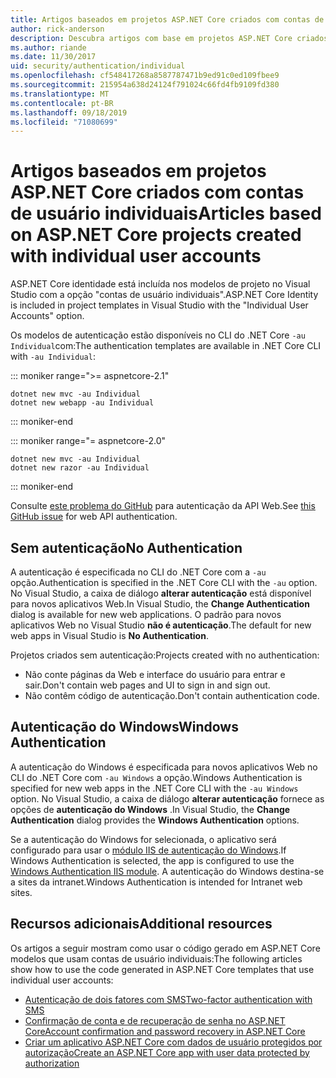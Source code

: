 ```yaml
---
title: Artigos baseados em projetos ASP.NET Core criados com contas de usuário individuais
author: rick-anderson
description: Descubra artigos com base em projetos ASP.NET Core criados com contas de usuário individuais.
ms.author: riande
ms.date: 11/30/2017
uid: security/authentication/individual
ms.openlocfilehash: cf548417268a8587787471b9ed91c0ed109fbee9
ms.sourcegitcommit: 215954a638d24124f791024c66fd4fb9109fd380
ms.translationtype: MT
ms.contentlocale: pt-BR
ms.lasthandoff: 09/18/2019
ms.locfileid: "71080699"
---
```

# <a name="articles-based-on-aspnet-core-projects-created-with-individual-user-accounts"></a><span data-ttu-id="e17f7-103">Artigos baseados em projetos ASP.NET Core criados com contas de usuário individuais</span><span class="sxs-lookup"><span data-stu-id="e17f7-103">Articles based on ASP.NET Core projects created with individual user accounts</span></span>

<span data-ttu-id="e17f7-104">ASP.NET Core identidade está incluída nos modelos de projeto no Visual Studio com a opção "contas de usuário individuais".</span><span class="sxs-lookup"><span data-stu-id="e17f7-104">ASP.NET Core Identity is included in project templates in Visual Studio with the "Individual User Accounts" option.</span></span>

<span data-ttu-id="e17f7-105">Os modelos de autenticação estão disponíveis no CLI do .NET Core `-au Individual`com:</span><span class="sxs-lookup"><span data-stu-id="e17f7-105">The authentication templates are available in .NET Core CLI with `-au Individual`:</span></span>

::: moniker range=">= aspnetcore-2.1"

```dotnetcli
dotnet new mvc -au Individual
dotnet new webapp -au Individual
```

::: moniker-end

::: moniker range="= aspnetcore-2.0"

```dotnetcli
dotnet new mvc -au Individual
dotnet new razor -au Individual
```

::: moniker-end

<span data-ttu-id="e17f7-106">Consulte [este problema do GitHub](https://github.com/aspnet/AspNetCore/issues/5833) para autenticação da API Web.</span><span class="sxs-lookup"><span data-stu-id="e17f7-106">See [this GitHub issue](https://github.com/aspnet/AspNetCore/issues/5833) for web API authentication.</span></span>

<a name="no"></a>

## <a name="no-authentication"></a><span data-ttu-id="e17f7-107">Sem autenticação</span><span class="sxs-lookup"><span data-stu-id="e17f7-107">No Authentication</span></span>

<span data-ttu-id="e17f7-108">A autenticação é especificada no CLI do .NET Core com a `-au` opção.</span><span class="sxs-lookup"><span data-stu-id="e17f7-108">Authentication is specified in the .NET Core CLI with the `-au` option.</span></span> <span data-ttu-id="e17f7-109">No Visual Studio, a caixa de diálogo **alterar autenticação** está disponível para novos aplicativos Web.</span><span class="sxs-lookup"><span data-stu-id="e17f7-109">In Visual Studio, the **Change Authentication** dialog is available for new web applications.</span></span> <span data-ttu-id="e17f7-110">O padrão para novos aplicativos Web no Visual Studio **não é autenticação**.</span><span class="sxs-lookup"><span data-stu-id="e17f7-110">The default for new web apps in Visual Studio is **No Authentication**.</span></span>

<span data-ttu-id="e17f7-111">Projetos criados sem autenticação:</span><span class="sxs-lookup"><span data-stu-id="e17f7-111">Projects created with no authentication:</span></span>

* <span data-ttu-id="e17f7-112">Não conte páginas da Web e interface do usuário para entrar e sair.</span><span class="sxs-lookup"><span data-stu-id="e17f7-112">Don't contain web pages and UI to sign in and sign out.</span></span>
* <span data-ttu-id="e17f7-113">Não contêm código de autenticação.</span><span class="sxs-lookup"><span data-stu-id="e17f7-113">Don't contain authentication code.</span></span>

<a name="win"></a>

## <a name="windows-authentication"></a><span data-ttu-id="e17f7-114">Autenticação do Windows</span><span class="sxs-lookup"><span data-stu-id="e17f7-114">Windows Authentication</span></span>

<span data-ttu-id="e17f7-115">A autenticação do Windows é especificada para novos aplicativos Web no CLI do .NET Core com `-au Windows` a opção.</span><span class="sxs-lookup"><span data-stu-id="e17f7-115">Windows Authentication is specified for new web apps in the .NET Core CLI with the `-au Windows` option.</span></span> <span data-ttu-id="e17f7-116">No Visual Studio, a caixa de diálogo **alterar autenticação** fornece as opções de **autenticação do Windows** .</span><span class="sxs-lookup"><span data-stu-id="e17f7-116">In Visual Studio, the **Change Authentication** dialog provides the **Windows Authentication** options.</span></span>

<span data-ttu-id="e17f7-117">Se a autenticação do Windows for selecionada, o aplicativo será configurado para usar o [módulo IIS de autenticação do Windows](xref:host-and-deploy/iis/modules).</span><span class="sxs-lookup"><span data-stu-id="e17f7-117">If Windows Authentication is selected, the app is configured to use the [Windows Authentication IIS module](xref:host-and-deploy/iis/modules).</span></span> <span data-ttu-id="e17f7-118">A autenticação do Windows destina-se a sites da intranet.</span><span class="sxs-lookup"><span data-stu-id="e17f7-118">Windows Authentication is intended for Intranet web sites.</span></span>

## <a name="additional-resources"></a><span data-ttu-id="e17f7-119">Recursos adicionais</span><span class="sxs-lookup"><span data-stu-id="e17f7-119">Additional resources</span></span>

<span data-ttu-id="e17f7-120">Os artigos a seguir mostram como usar o código gerado em ASP.NET Core modelos que usam contas de usuário individuais:</span><span class="sxs-lookup"><span data-stu-id="e17f7-120">The following articles show how to use the code generated in ASP.NET Core templates that use individual user accounts:</span></span>

* [<span data-ttu-id="e17f7-121">Autenticação de dois fatores com SMS</span><span class="sxs-lookup"><span data-stu-id="e17f7-121">Two-factor authentication with SMS</span></span>](xref:security/authentication/2fa)
* [<span data-ttu-id="e17f7-122">Confirmação de conta e de recuperação de senha no ASP.NET Core</span><span class="sxs-lookup"><span data-stu-id="e17f7-122">Account confirmation and password recovery in ASP.NET Core</span></span>](xref:security/authentication/accconfirm)
* [<span data-ttu-id="e17f7-123">Criar um aplicativo ASP.NET Core com dados de usuário protegidos por autorização</span><span class="sxs-lookup"><span data-stu-id="e17f7-123">Create an ASP.NET Core app with user data protected by authorization</span></span>](xref:security/authorization/secure-data)
